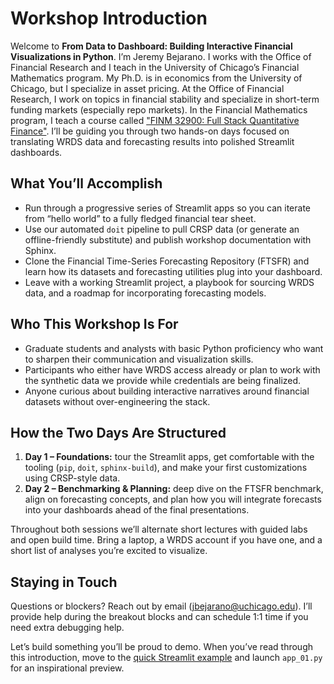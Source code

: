 # Workshop Introduction

Welcome to **From Data to Dashboard: Building Interactive Financial Visualizations in Python**. I’m Jeremy Bejarano. I works with the Office of Financial Research and I teach in the University of Chicago’s Financial Mathematics program. My Ph.D. is in economics from the University of Chicago, but I specialize in asset pricing. At the Office of Financial Research, I work on topics in financial stability and specialize in short-term funding markets (especially repo markets). In the Financial Mathematics program, I teach a course called ["FINM 32900: Full Stack Quantitative Finance"](https://finmath.uchicago.edu/curriculum/degree-concentrations/financial-computing/finm-32900/). I’ll be guiding you through two hands-on days focused on translating WRDS data and forecasting results into polished Streamlit dashboards.

## What You’ll Accomplish
- Run through a progressive series of Streamlit apps so you can iterate from “hello world” to a fully fledged financial tear sheet.
- Use our automated `doit` pipeline to pull CRSP data (or generate an offline-friendly substitute) and publish workshop documentation with Sphinx.
- Clone the Financial Time-Series Forecasting Repository (FTSFR) and learn how its datasets and forecasting utilities plug into your dashboard.
- Leave with a working Streamlit project, a playbook for sourcing WRDS data, and a roadmap for incorporating forecasting models.

## Who This Workshop Is For
- Graduate students and analysts with basic Python proficiency who want to sharpen their communication and visualization skills.
- Participants who either have WRDS access already or plan to work with the synthetic data we provide while credentials are being finalized.
- Anyone curious about building interactive narratives around financial datasets without over-engineering the stack.

## How the Two Days Are Structured
1. **Day 1 – Foundations:** tour the Streamlit apps, get comfortable with the tooling (`pip`, `doit`, `sphinx-build`), and make your first customizations using CRSP-style data.
2. **Day 2 – Benchmarking & Planning:** deep dive on the FTSFR benchmark, align on forecasting concepts, and plan how you will integrate forecasts into your dashboards ahead of the final presentations.

Throughout both sessions we’ll alternate short lectures with guided labs and open build time. Bring a laptop, a WRDS account if you have one, and a short list of analyses you’re excited to visualize.

## Staying in Touch
Questions or blockers? Reach out by email (jbejarano@uchicago.edu). I’ll provide help during the breakout blocks and can schedule 1:1 time if you need extra debugging help.

Let’s build something you’ll be proud to demo. When you’ve read through this introduction, move to the [quick Streamlit example](quick_streamlit_example.md) and launch `app_01.py` for an inspirational preview.
